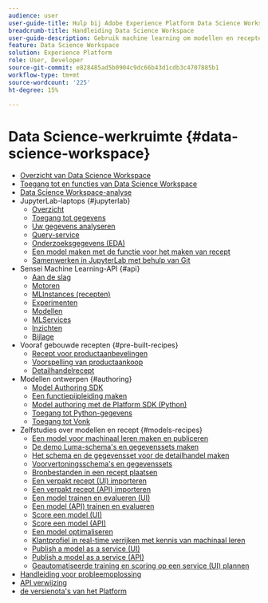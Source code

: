```yaml
---
audience: user
user-guide-title: Hulp bij Adobe Experience Platform Data Science Workspace
breadcrumb-title: Handleiding Data Science Workspace
user-guide-description: Gebruik machine learning om modellen en recepten te ontwikkelen, trainen en scoren met Adobe Sensei- en JupyterLab-laptops.
feature: Data Science Workspace
solution: Experience Platform
role: User, Developer
source-git-commit: e828485ad5b0904c9dc66b43d1cdb3c4707885b1
workflow-type: tm+mt
source-wordcount: '225'
ht-degree: 15%

---
```



# Data Science-werkruimte {#data-science-workspace}

* [Overzicht van Data Science Workspace](home.md)
* [Toegang tot en functies van Data Science Workspace](access-features-dsw.md)
* [Data Science Workspace-analyse](walkthrough.md)
* JupyterLab-laptops {#jupyterlab}
   * [Overzicht](jupyterlab/overview.md)
   * [Toegang tot gegevens](jupyterlab/access-notebook-data.md)
   * [Uw gegevens analyseren](jupyterlab/analyze-your-data.md)
   * [Query-service](jupyterlab/query-service.md)
   * [Onderzoeksgegevens (EDA)](jupyterlab/eda-notebook.md)
   * [Een model maken met de functie voor het maken van recept](jupyterlab/create-a-model.md)
   * [Samenwerken in JupyterLab met behulp van Git](jupyterlab/using-git-for-collaboration.md)
* Sensei Machine Learning-API {#api}
   * [Aan de slag](api/getting-started.md)
   * [Motoren](api/engines.md)
   * [MLInstances (recepten)](api/mlinstances.md)
   * [Experimenten](api/experiments.md)
   * [Modellen](api/models.md)
   * [MLServices](api/mlservices.md)
   * [Inzichten](api/insights.md)
   * [Bijlage](api/appendix.md)
* Vooraf gebouwde recepten {#pre-built-recipes}
   * [Recept voor productaanbevelingen](pre-built-recipes/product-recommendations.md)
   * [Voorspelling van productaankoop](pre-built-recipes/product-purchase-prediction.md)
   * [Detailhandelrecept](pre-built-recipes/retail-sales.md)
* Modellen ontwerpen {#authoring}
   * [Model Authoring SDK](authoring/sdk.md)
   * [Een functiepijpleiding maken](authoring/feature-pipeline.md)
   * [Model authoring met de Platform SDK (Python)](authoring/platform-sdk.md)
   * [Toegang tot Python-gegevens](authoring/python.md)
   * [Toegang tot Vonk](authoring/spark.md)
* Zelfstudies over modellen en recept {#models-recipes}
   * [Een model voor machinaal leren maken en publiceren](models-recipes/create-publish-model.md)
   * [De demo Luma-schema&#39;s en gegevenssets maken](models-recipes/create-luma-data.md)
   * [Het schema en de gegevensset voor de detailhandel maken](models-recipes/create-retails-sales-dataset.md)
   * [Voorvertoningsschema&#39;s en gegevenssets](models-recipes/preview-schema-data.md)
   * [Bronbestanden in een recept plaatsen](models-recipes/package-source-files-recipe.md)
   * [Een verpakt recept (UI) importeren](models-recipes/import-packaged-recipe-ui.md)
   * [Een verpakt recept (API) importeren](models-recipes/import-packaged-recipe-api.md)
   * [Een model trainen en evalueren (UI)](models-recipes/train-evaluate-model-ui.md)
   * [Een model (API) trainen en evalueren](models-recipes/train-evaluate-model-api.md)
   * [Score een model (UI)](models-recipes/score-model-ui.md)
   * [Score een model (API)](models-recipes/score-model-api.md)
   * [Een model optimaliseren](models-recipes/optimize-model.md)
   * [Klantprofiel in real-time verrijken met kennis van machinaal leren](models-recipes/enrich-profile.md)
   * [Publish a model as a service (UI)](models-recipes/publish-model-service-ui.md)
   * [Publish a model as a service (API)](models-recipes/publish-model-service-api.md)
   * [Geautomatiseerde training en scoring op een service (UI) plannen](models-recipes/schedule-models-ui.md)
* [Handleiding voor probleemoplossing](troubleshooting-guide.md)
* [ API verwijzing ](https://www.adobe.io/apis/experienceplatform/home/api-reference.html#!acpdr/swagger-specs/sensei-ml-api.yaml)
* [ de versienota&#39;s van het Platform ](https://experienceleague.adobe.com/en/docs/experience-platform/release-notes/latest)